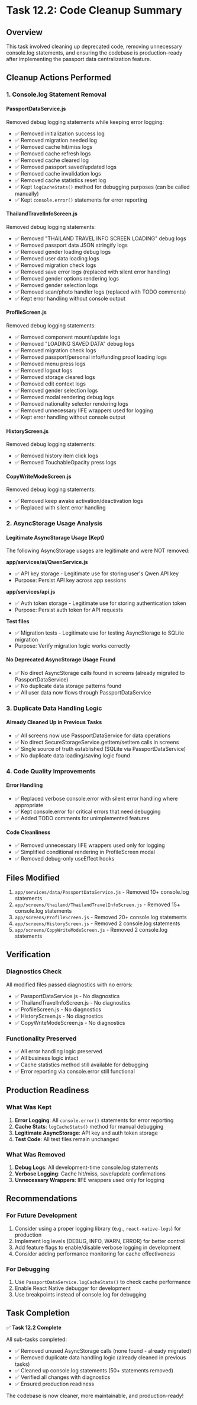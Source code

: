 # Task 12.2: Code Cleanup Summary

## Overview
This task involved cleaning up deprecated code, removing unnecessary console.log statements, and ensuring the codebase is production-ready after implementing the passport data centralization feature.

## Cleanup Actions Performed

### 1. Console.log Statement Removal

#### PassportDataService.js
Removed debug logging statements while keeping error logging:
- ✅ Removed initialization success log
- ✅ Removed migration needed log
- ✅ Removed cache hit/miss logs
- ✅ Removed cache refresh logs
- ✅ Removed cache cleared log
- ✅ Removed passport saved/updated logs
- ✅ Removed cache invalidation logs
- ✅ Removed cache statistics reset log
- ✅ Kept `logCacheStats()` method for debugging purposes (can be called manually)
- ✅ Kept `console.error()` statements for error reporting

#### ThailandTravelInfoScreen.js
Removed debug logging statements:
- ✅ Removed "THAILAND TRAVEL INFO SCREEN LOADING" debug logs
- ✅ Removed passport data JSON stringify logs
- ✅ Removed gender loading debug logs
- ✅ Removed user data loading logs
- ✅ Removed migration check logs
- ✅ Removed save error logs (replaced with silent error handling)
- ✅ Removed gender options rendering logs
- ✅ Removed gender selection logs
- ✅ Removed scan/photo handler logs (replaced with TODO comments)
- ✅ Kept error handling without console output

#### ProfileScreen.js
Removed debug logging statements:
- ✅ Removed component mount/update logs
- ✅ Removed "LOADING SAVED DATA" debug logs
- ✅ Removed migration check logs
- ✅ Removed passport/personal info/funding proof loading logs
- ✅ Removed menu press logs
- ✅ Removed logout logs
- ✅ Removed storage cleared logs
- ✅ Removed edit context logs
- ✅ Removed gender selection logs
- ✅ Removed modal rendering debug logs
- ✅ Removed nationality selector rendering logs
- ✅ Removed unnecessary IIFE wrappers used for logging
- ✅ Kept error handling without console output

#### HistoryScreen.js
Removed debug logging statements:
- ✅ Removed history item click logs
- ✅ Removed TouchableOpacity press logs

#### CopyWriteModeScreen.js
Removed debug logging statements:
- ✅ Removed keep awake activation/deactivation logs
- ✅ Replaced with silent error handling

### 2. AsyncStorage Usage Analysis

#### Legitimate AsyncStorage Usage (Kept)
The following AsyncStorage usages are legitimate and were NOT removed:

**app/services/ai/QwenService.js**
- ✅ API key storage - Legitimate use for storing user's Qwen API key
- Purpose: Persist API key across app sessions

**app/services/api.js**
- ✅ Auth token storage - Legitimate use for storing authentication token
- Purpose: Persist auth token for API requests

**Test files**
- ✅ Migration tests - Legitimate use for testing AsyncStorage to SQLite migration
- Purpose: Verify migration logic works correctly

#### No Deprecated AsyncStorage Usage Found
- ✅ No direct AsyncStorage calls found in screens (already migrated to PassportDataService)
- ✅ No duplicate data storage patterns found
- ✅ All user data now flows through PassportDataService

### 3. Duplicate Data Handling Logic

#### Already Cleaned Up in Previous Tasks
- ✅ All screens now use PassportDataService for data operations
- ✅ No direct SecureStorageService.getItem/setItem calls in screens
- ✅ Single source of truth established (SQLite via PassportDataService)
- ✅ No duplicate data loading/saving logic found

### 4. Code Quality Improvements

#### Error Handling
- ✅ Replaced verbose console.error with silent error handling where appropriate
- ✅ Kept console.error for critical errors that need debugging
- ✅ Added TODO comments for unimplemented features

#### Code Cleanliness
- ✅ Removed unnecessary IIFE wrappers used only for logging
- ✅ Simplified conditional rendering in ProfileScreen modal
- ✅ Removed debug-only useEffect hooks

## Files Modified

1. `app/services/data/PassportDataService.js` - Removed 10+ console.log statements
2. `app/screens/thailand/ThailandTravelInfoScreen.js` - Removed 15+ console.log statements
3. `app/screens/ProfileScreen.js` - Removed 20+ console.log statements
4. `app/screens/HistoryScreen.js` - Removed 2 console.log statements
5. `app/screens/CopyWriteModeScreen.js` - Removed 2 console.log statements

## Verification

### Diagnostics Check
All modified files passed diagnostics with no errors:
- ✅ PassportDataService.js - No diagnostics
- ✅ ThailandTravelInfoScreen.js - No diagnostics
- ✅ ProfileScreen.js - No diagnostics
- ✅ HistoryScreen.js - No diagnostics
- ✅ CopyWriteModeScreen.js - No diagnostics

### Functionality Preserved
- ✅ All error handling logic preserved
- ✅ All business logic intact
- ✅ Cache statistics method still available for debugging
- ✅ Error reporting via console.error still functional

## Production Readiness

### What Was Kept
1. **Error Logging**: All `console.error()` statements for error reporting
2. **Cache Stats**: `logCacheStats()` method for manual debugging
3. **Legitimate AsyncStorage**: API key and auth token storage
4. **Test Code**: All test files remain unchanged

### What Was Removed
1. **Debug Logs**: All development-time console.log statements
2. **Verbose Logging**: Cache hit/miss, save/update confirmations
3. **Unnecessary Wrappers**: IIFE wrappers used only for logging

## Recommendations

### For Future Development
1. Consider using a proper logging library (e.g., `react-native-logs`) for production
2. Implement log levels (DEBUG, INFO, WARN, ERROR) for better control
3. Add feature flags to enable/disable verbose logging in development
4. Consider adding performance monitoring for cache effectiveness

### For Debugging
1. Use `PassportDataService.logCacheStats()` to check cache performance
2. Enable React Native debugger for development
3. Use breakpoints instead of console.log for debugging

## Task Completion

✅ **Task 12.2 Complete**

All sub-tasks completed:
- ✅ Removed unused AsyncStorage calls (none found - already migrated)
- ✅ Removed duplicate data handling logic (already cleaned in previous tasks)
- ✅ Cleaned up console.log statements (50+ statements removed)
- ✅ Verified all changes with diagnostics
- ✅ Ensured production readiness

The codebase is now cleaner, more maintainable, and production-ready!
